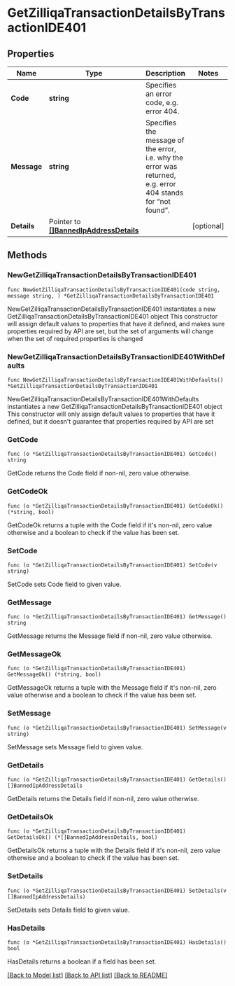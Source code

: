 # GetZilliqaTransactionDetailsByTransactionIDE401

## Properties

Name | Type | Description | Notes
------------ | ------------- | ------------- | -------------
**Code** | **string** | Specifies an error code, e.g. error 404. | 
**Message** | **string** | Specifies the message of the error, i.e. why the error was returned, e.g. error 404 stands for “not found”. | 
**Details** | Pointer to [**[]BannedIpAddressDetails**](BannedIpAddressDetails.md) |  | [optional] 

## Methods

### NewGetZilliqaTransactionDetailsByTransactionIDE401

`func NewGetZilliqaTransactionDetailsByTransactionIDE401(code string, message string, ) *GetZilliqaTransactionDetailsByTransactionIDE401`

NewGetZilliqaTransactionDetailsByTransactionIDE401 instantiates a new GetZilliqaTransactionDetailsByTransactionIDE401 object
This constructor will assign default values to properties that have it defined,
and makes sure properties required by API are set, but the set of arguments
will change when the set of required properties is changed

### NewGetZilliqaTransactionDetailsByTransactionIDE401WithDefaults

`func NewGetZilliqaTransactionDetailsByTransactionIDE401WithDefaults() *GetZilliqaTransactionDetailsByTransactionIDE401`

NewGetZilliqaTransactionDetailsByTransactionIDE401WithDefaults instantiates a new GetZilliqaTransactionDetailsByTransactionIDE401 object
This constructor will only assign default values to properties that have it defined,
but it doesn't guarantee that properties required by API are set

### GetCode

`func (o *GetZilliqaTransactionDetailsByTransactionIDE401) GetCode() string`

GetCode returns the Code field if non-nil, zero value otherwise.

### GetCodeOk

`func (o *GetZilliqaTransactionDetailsByTransactionIDE401) GetCodeOk() (*string, bool)`

GetCodeOk returns a tuple with the Code field if it's non-nil, zero value otherwise
and a boolean to check if the value has been set.

### SetCode

`func (o *GetZilliqaTransactionDetailsByTransactionIDE401) SetCode(v string)`

SetCode sets Code field to given value.


### GetMessage

`func (o *GetZilliqaTransactionDetailsByTransactionIDE401) GetMessage() string`

GetMessage returns the Message field if non-nil, zero value otherwise.

### GetMessageOk

`func (o *GetZilliqaTransactionDetailsByTransactionIDE401) GetMessageOk() (*string, bool)`

GetMessageOk returns a tuple with the Message field if it's non-nil, zero value otherwise
and a boolean to check if the value has been set.

### SetMessage

`func (o *GetZilliqaTransactionDetailsByTransactionIDE401) SetMessage(v string)`

SetMessage sets Message field to given value.


### GetDetails

`func (o *GetZilliqaTransactionDetailsByTransactionIDE401) GetDetails() []BannedIpAddressDetails`

GetDetails returns the Details field if non-nil, zero value otherwise.

### GetDetailsOk

`func (o *GetZilliqaTransactionDetailsByTransactionIDE401) GetDetailsOk() (*[]BannedIpAddressDetails, bool)`

GetDetailsOk returns a tuple with the Details field if it's non-nil, zero value otherwise
and a boolean to check if the value has been set.

### SetDetails

`func (o *GetZilliqaTransactionDetailsByTransactionIDE401) SetDetails(v []BannedIpAddressDetails)`

SetDetails sets Details field to given value.

### HasDetails

`func (o *GetZilliqaTransactionDetailsByTransactionIDE401) HasDetails() bool`

HasDetails returns a boolean if a field has been set.


[[Back to Model list]](../README.md#documentation-for-models) [[Back to API list]](../README.md#documentation-for-api-endpoints) [[Back to README]](../README.md)


